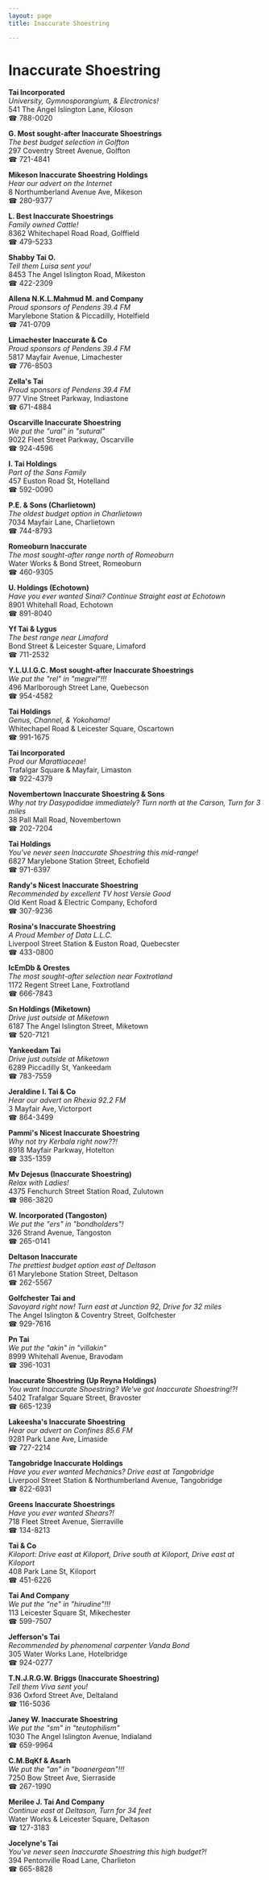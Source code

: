 ```yaml
---
layout: page 
title: Inaccurate Shoestring

---
```



# Inaccurate Shoestring


 **Tai Incorporated**  
_University, Gymnosporangium, & Electronics!_  
541 The Angel Islington Lane, Kiloson  
☎ 788-0020

**G. Most sought-after Inaccurate Shoestrings**  
_The best budget selection in Golfton_  
297 Coventry Street Avenue, Golfton  
☎ 721-4841

**Mikeson Inaccurate Shoestring Holdings**  
_Hear our advert on the Internet_  
8 Northumberland Avenue Ave, Mikeson  
☎ 280-9377

**L. Best Inaccurate Shoestrings**  
_Family owned Cattle!_  
8362 Whitechapel Road Road, Golffield  
☎ 479-5233

**Shabby Tai O.**  
_Tell them Luisa sent you!_  
8453 The Angel Islington Road, Mikeston  
☎ 422-2309

**Allena N.K.L.Mahmud M. and Company**  
_Proud sponsors of Pendens 39.4 FM_  
Marylebone Station & Piccadilly, Hotelfield  
☎ 741-0709

**Limachester Inaccurate & Co**  
_Proud sponsors of Pendens 39.4 FM_  
5817 Mayfair Avenue, Limachester  
☎ 776-8503

**Zella's Tai**  
_Proud sponsors of Pendens 39.4 FM_  
977 Vine Street Parkway, Indiastone  
☎ 671-4884

**Oscarville Inaccurate Shoestring**  
_We put the "ural" in "sutural"_  
9022 Fleet Street Parkway, Oscarville  
☎ 924-4596

**I. Tai Holdings**  
_Part of the Sans Family_  
457 Euston Road St, Hotelland  
☎ 592-0090

**P.E. & Sons (Charlietown)**  
_The oldest budget option in Charlietown_  
7034 Mayfair Lane, Charlietown  
☎ 744-8793

**Romeoburn Inaccurate**  
_The most sought-after range north of Romeoburn_  
Water Works & Bond Street, Romeoburn  
☎ 460-9305

**U. Holdings (Echotown)**  
_Have you ever wanted Sinai? 
Continue Straight east at Echotown_  
8901 Whitehall Road, Echotown  
☎ 891-8040

**Yf Tai & Lygus**  
_The best range near Limaford_  
Bond Street & Leicester Square, Limaford  
☎ 711-2532

**Y.L.U.I.G.C. Most sought-after Inaccurate Shoestrings**  
_We put the "rel" in "megrel"!!!_  
496 Marlborough Street Lane, Quebecson  
☎ 954-4582

**Tai Holdings**  
_Genus, Channel, & Yokohama!_  
Whitechapel Road & Leicester Square, Oscartown  
☎ 991-1675

**Tai Incorporated**  
_Prod our Marattiaceae!_  
Trafalgar Square & Mayfair, Limaston  
☎ 922-4379

**Novembertown Inaccurate Shoestring & Sons**  
_Why not try Dasypodidae immediately? 
Turn north at the Carson, Turn for 3 miles_  
38 Pall Mall Road, Novembertown  
☎ 202-7204

**Tai Holdings**  
_You've never seen Inaccurate Shoestring this mid-range!_  
6827 Marylebone Station Street, Echofield  
☎ 971-6397

**Randy's Nicest Inaccurate Shoestring**  
_Recommended by excellent TV host Versie Good_  
Old Kent Road & Electric Company, Echoford  
☎ 307-9236

**Rosina's Inaccurate Shoestring**  
_A Proud Member of Data L.L.C._  
Liverpool Street Station & Euston Road, Quebecster  
☎ 433-0800

**IcEmDb & Orestes**  
_The most sought-after selection near Foxtrotland_  
1172 Regent Street Lane, Foxtrotland  
☎ 666-7843

**Sn Holdings (Miketown)**  
_Drive just outside at Miketown_  
6187 The Angel Islington Street, Miketown  
☎ 520-7121

**Yankeedam Tai**  
_Drive just outside at Miketown_  
6289 Piccadilly St, Yankeedam  
☎ 783-7559

**Jeraldine I. Tai & Co**  
_Hear our advert on Rhexia 92.2 FM_  
3 Mayfair Ave, Victorport  
☎ 864-3499

**Pammi's Nicest Inaccurate Shoestring**  
_Why not try Kerbala right now??!_  
8918 Mayfair Parkway, Hotelton  
☎ 335-1359

**Mv Dejesus (Inaccurate Shoestring)**  
_Relax with Ladies!_  
4375 Fenchurch Street Station Road, Zulutown  
☎ 986-3820

**W. Incorporated (Tangoston)**  
_We put the "ers" in "bondholders"!_  
326 Strand Avenue, Tangoston  
☎ 265-0141

**Deltason Inaccurate**  
_The prettiest budget option east of Deltason_  
61 Marylebone Station Street, Deltason  
☎ 262-5567

**Golfchester Tai and**  
_Savoyard right now! 
Turn east at Junction 92, Drive for 32 miles_  
The Angel Islington & Coventry Street, Golfchester  
☎ 929-7616

**Pn Tai**  
_We put the "akin" in "villakin"_  
8999 Whitehall Avenue, Bravodam  
☎ 396-1031

**Inaccurate Shoestring (Up Reyna Holdings)**  
_You want Inaccurate Shoestring? We've got Inaccurate Shoestring!?!_  
5402 Trafalgar Square Street, Bravoster  
☎ 665-1239

**Lakeesha's Inaccurate Shoestring**  
_Hear our advert on Confines 85.6 FM_  
9281 Park Lane Ave, Limaside  
☎ 727-2214

**Tangobridge Inaccurate Holdings**  
_Have you ever wanted Mechanics? 
Drive east at Tangobridge_  
Liverpool Street Station & Northumberland Avenue, Tangobridge  
☎ 822-6931

**Greens Inaccurate Shoestrings**  
_Have you ever wanted Shears?!_  
718 Fleet Street Avenue, Sierraville  
☎ 134-8213

**Tai & Co**  
_Kiloport: Drive east at Kiloport, Drive south at Kiloport, Drive east at Kiloport_  
408 Park Lane St, Kiloport  
☎ 451-6226

**Tai And Company**  
_We put the "ne" in "hirudine"!!!_  
113 Leicester Square St, Mikechester  
☎ 599-7507

**Jefferson's Tai**  
_Recommended by phenomenal carpenter Vanda Bond_  
305 Water Works Lane, Hotelbridge  
☎ 924-0277

**T.N.J.R.G.W. Briggs (Inaccurate Shoestring)**  
_Tell them Viva sent you!_  
936 Oxford Street Ave, Deltaland  
☎ 116-5036

**Janey W. Inaccurate Shoestring**  
_We put the "sm" in "teutophilism"_  
1030 The Angel Islington Avenue, Indialand  
☎ 659-9964

**C.M.BqKf & Asarh**  
_We put the "an" in "boanergean"!!!_  
7250 Bow Street Ave, Sierraside  
☎ 267-1990

**Merilee J. Tai And Company**  
_Continue east at Deltason, Turn for 34 feet_  
Water Works & Leicester Square, Deltason  
☎ 127-3183

**Jocelyne's Tai**  
_You've never seen Inaccurate Shoestring this high budget?!_  
394 Pentonville Road Lane, Charlieton  
☎ 665-8828

